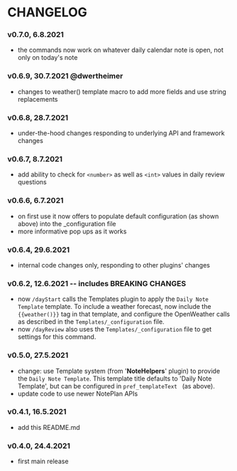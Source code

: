 # CHANGELOG

### v0.7.0, 6.8.2021
- the commands now work on whatever daily calendar note is open, not only on today's note

### v0.6.9, 30.7.2021 @dwertheimer
- changes to weather() template macro to add more fields and use string replacements

### v0.6.8, 28.7.2021
- under-the-hood changes responding to underlying API and framework changes

### v0.6.7, 8.7.2021
- add ability to check for `<number>` as well as `<int>` values in daily review questions

### v0.6.6, 6.7.2021
- on first use it now offers to populate default configuration (as shown above) into the _configuration file
- more informative pop ups as it works

### v0.6.4, 29.6.2021
- internal code changes only, responding to other plugins' changes

### v0.6.2, 12.6.2021 -- includes **BREAKING CHANGES**
- now `/dayStart` calls the Templates plugin to apply the `Daily Note Template` template. To include a weather forecast, now include the `{{weather()}}` tag in that template, and configure the OpenWeather calls as described in the `Templates/_configuration` file. 
- now `/dayReview` also uses the `Templates/_configuration` file to get settings for this command.

### v0.5.0, 27.5.2021
- change: use Template system (from '**NoteHelpers**' plugin) to provide the `Daily Note Template`. This template title defaults to 'Daily Note Template', but can be configured in `pref_templateText ` (as above).
- update code to use newer NotePlan APIs

### v0.4.1, 16.5.2021
- add this README.md

### v0.4.0, 24.4.2021
- first main release
